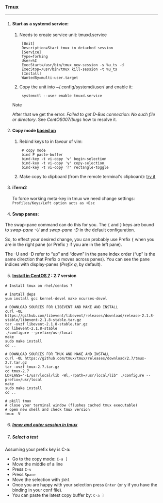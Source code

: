 ### Tmux
---------

1. #### Start as a systemd service:
    1. Needs to create service unit: tmuxd.service
    
            [Unit]                    
            Description=Start tmux in detached session             
            [Service]               
            Type=forking              
            User=%I                   
            ExecStart=/usr/bin/tmux new-session -s %u_ts -d                   
            ExecStop=/usr/bin/tmux kill-session -t %u_ts           
            [Install]            
            WantedBy=multi-user.target

    2. Copy the unit into ~/.config/systemd/user/ and enable it:

            systemctl --user enable tmuxd.service

    >[!Note]
    > After that we get the error: *Failed to get D-Bus connection: No such file or directory*. See *CentOS007/bugs* how to resolve it.

2. #### Copy mode [based on](http://www.rushiagr.com/blog/2016/06/16/everything-you-need-to-know-about-tmux-copy-pasting-ubuntu/)
    1. Rebind keys to in favour of vim:
    
            # copy mode
            bind P paste-buffer                      
            bind-key -t vi-copy 'v' begin-selection  
            bind-key -t vi-copy 'y' copy-selection   
            bind-key -t vi-copy 'r' rectangle-toggle   

    2. Make copy to clipboard (from the remote terminal's clipboard): [try it](https://stackoverflow.com/questions/37444399/vim-copy-clipboard-between-mac-and-ubuntu-over-ssh)

3. #### iTerm2
    
    To force working meta-key in tmux we need change settings: `Profiles/Keys/Left option acts as +Esc`

4. #### Swap panes:

The swap-pane command can do this for you. The `{` and `}` keys are bound to *swap-pane -U* and *swap-pane -D* in the default configuration.

So, to effect your desired change, you can probably use Prefix `{` when you are in the right pane (or Prefix `}` if you are in the left pane).

The -U and -D refer to “up” and “down” in the pane index order (“up” is the same direction that Prefix o moves across panes). You can see the pane indices with display-panes (*Prefix q*, by default).

5. #### [Install in CentOS 7](https://gist.github.com/suhlig/c8b8d70d33462a95d2b0307df5e40d64) : 2.7 version

```
# Install tmux on rhel/centos 7

# install deps
yum install gcc kernel-devel make ncurses-devel

# DOWNLOAD SOURCES FOR LIBEVENT AND MAKE AND INSTALL
curl -OL https://github.com/libevent/libevent/releases/download/release-2.1.8-stable/libevent-2.1.8-stable.tar.gz
tar -xvzf libevent-2.1.8-stable.tar.gz
cd libevent-2.1.8-stable
./configure --prefix=/usr/local
make
sudo make install
cd ..

# DOWNLOAD SOURCES FOR TMUX AND MAKE AND INSTALL
curl -OL https://github.com/tmux/tmux/releases/download/2.7/tmux-2.7.tar.gz
tar -xvzf tmux-2.7.tar.gz
cd tmux-2.7
LDFLAGS="-L/usr/local/lib -Wl,-rpath=/usr/local/lib" ./configure --prefix=/usr/local
make
sudo make install
cd ..

# pkill tmux
# close your terminal window (flushes cached tmux executable)
# open new shell and check tmux version
tmux -V
```

6. ##### [Inner and outer session in tmux](https://www.freecodecamp.org/news/tmux-in-practice-local-and-nested-remote-tmux-sessions-4f7ba5db8795/)

7. ##### Select a text

Assuming your prefix key is C-a:

- Go to the copy mode: `C-a [`
- Move the middle of a line
- Press `C-v`
- Press `Space`
- Move the selection with `jkhl`
- Once you are happy with your selection press `Enter` (or y if you have the binding in your conf file).
- You can paste the latest copy buffer by: `C-a ]`

    
    
